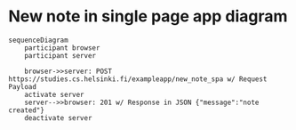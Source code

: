 # New note in single page app diagram

```mermaid
sequenceDiagram
    participant browser
    participant server

    browser->>server: POST https://studies.cs.helsinki.fi/exampleapp/new_note_spa w/ Request Payload
    activate server
    server-->>browser: 201 w/ Response in JSON {"message":"note created"}
    deactivate server
```
